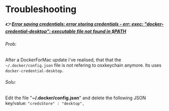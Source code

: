 # Troubleshooting

##### 👉 [Error saving credentials: error storing credentials - err: exec: "docker-credential-desktop": executable file not found in $PATH](https://github.com/docker/docker-credential-helpers/issues/149#issuecomment-566832756)

###### Prob:

After a DockerForMac update i've realised, that that the `~/.docker/config.json` file is not refering to osxkeychain anymore. Its uses `docker-credential-desktop`.

###### Solu:

Edit the file "**~/.docker/config.json**" and delete the following JSON key/value:
`"credsStore" : "desktop",`



